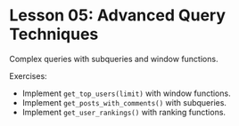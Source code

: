 # Lesson 05: Advanced Query Techniques

Complex queries with subqueries and window functions.

Exercises:
- Implement `get_top_users(limit)` with window functions.
- Implement `get_posts_with_comments()` with subqueries.
- Implement `get_user_rankings()` with ranking functions.


